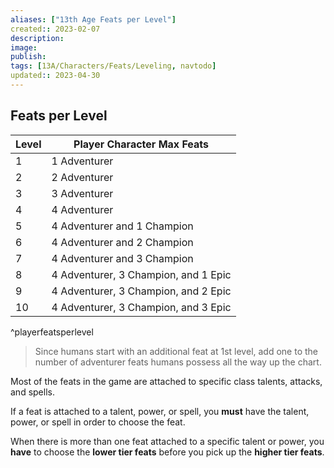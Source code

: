 ```yaml
---
aliases: ["13th Age Feats per Level"]
created:: 2023-02-07
description: 
image: 
publish: 
tags: [13A/Characters/Feats/Leveling, navtodo]
updated:: 2023-04-30
---
```



## Feats per Level

| **Level** | **Player Character Max Feats**           |
| ----- | ------------------------------------ |
| 1     | 1 Adventurer                         |
| 2     | 2 Adventurer                         |
| 3     | 3 Adventurer                         |
| 4     | 4 Adventurer                         |
| 5     | 4 Adventurer and 1 Champion          |
| 6     | 4 Adventurer and 2 Champion          |
| 7     | 4 Adventurer and 3 Champion          |
| 8     | 4 Adventurer, 3 Champion, and 1 Epic |
| 9     | 4 Adventurer, 3 Champion, and 2 Epic |
| 10    | 4 Adventurer, 3 Champion, and 3 Epic                                     |
^playerfeatsperlevel

> Since humans start with an additional feat at 1st level, add one to the number of adventurer feats humans possess all the way up the chart.

Most of the feats in the game are attached to specific class talents, attacks, and spells.

If a feat is attached to a talent, power, or spell, you **must** have the talent, power, or spell in order to choose the feat.

When there is more than one feat attached to a specific talent or power, you **have** to choose the **lower tier feats** before you pick up the **higher tier feats**.
